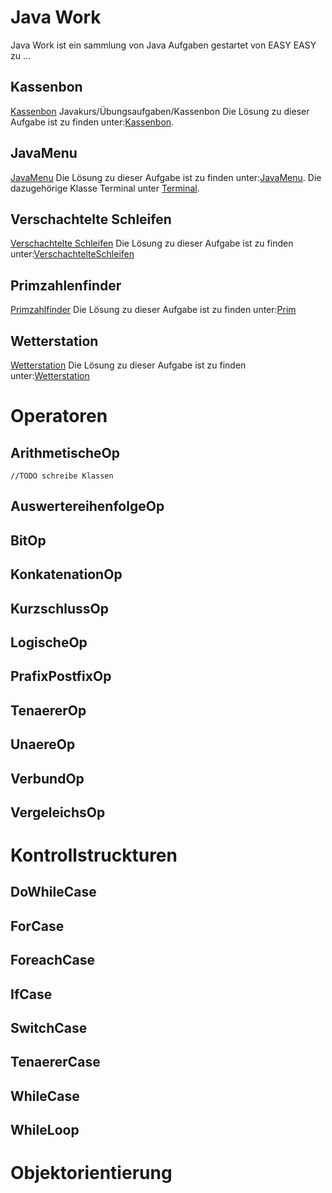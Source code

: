 # Java Work

Java Work ist ein sammlung von Java Aufgaben gestartet von EASY EASY zu ...

## Kassenbon

[Kassenbon](https://wiki.freitagsrunde.org/Javakurs/%C3%9Cbungsaufgaben/Kassenbon) Javakurs/Übungsaufgaben/Kassenbon
Die Lösung zu dieser Aufgabe ist zu finden unter:[Kassenbon](src/main/java/ch/plebsapps/uebungsaufgaben/kassenbon/Kassenbon.java).

## JavaMenu

[JavaMenu](https://wiki.freitagsrunde.org/Javakurs/%C3%9Cbungsaufgaben/Javamenue)
Die Lösung zu dieser Aufgabe ist zu finden unter:[JavaMenu](src/main/java/ch/plebsapps/javamenu/JavaMenu.java).
Die dazugehörige Klasse Terminal unter [Terminal](src/main/java/ch/plebsapps/uebungsaufgaben/javamenu/Terminal.java).

## Verschachtelte Schleifen

[Verschachtelte Schleifen](https://wiki.freitagsrunde.org/Javakurs/%C3%9Cbungsaufgaben/Verschachtelte_Schleifen)
Die Lösung zu dieser Aufgabe ist zu finden unter:[VerschachtelteSchleifen](src/main/java/ch/plebsapps/uebungsaufgaben/verschachtelteschleifen/VerschachtelteSchleifen.java)

## Primzahlenfinder 

[Primzahlfinder](https://wiki.freitagsrunde.org/Javakurs/%C3%9Cbungsaufgaben/Primzahlenaufgabe)
Die Lösung zu dieser Aufgabe ist zu finden unter:[Prim](src/main/java/ch/plebsapps/uebungsaufgaben/primzahlenfinder/Primzahl.java)

## Wetterstation

[Wetterstation](https://wiki.freitagsrunde.org/Javakurs/%C3%9Cbungsaufgaben/Wetterstation)
Die Lösung zu dieser Aufgabe ist zu finden unter:[Wetterstation](src/main/java/ch/plebsapps/uebungsaufgaben/wetterstation/Wetterstation.java)


# Operatoren
  ## ArithmetischeOp
    //TODO schreibe Klassen
  ## AuswertereihenfolgeOp
  ## BitOp
  ## KonkatenationOp
  ## KurzschlussOp
  ## LogischeOp
  ## PrafixPostfixOp
  ## TenaererOp
  ## UnaereOp
  ## VerbundOp
  ## VergeleichsOp


# Kontrollstruckturen 
  ## DoWhileCase
  ## ForCase
  ## ForeachCase
  ## IfCase
  ## SwitchCase
  ## TenaererCase
  ## WhileCase
  ## WhileLoop

# Objektorientierung
  ##


